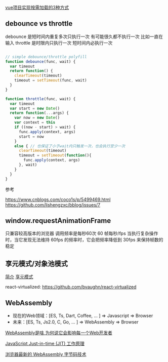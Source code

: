 [vue项目实现按需加载的3种方式](https://segmentfault.com/a/1190000011519350)

## debounce vs throttle

debounce 是短时间内重复多次只执行一次 有可能很久都不执行一次 比如一直在输入
throttle 是时限内只执行一次 短时间内必执行一次

```javascript

// simple debounce/throttle polyfill
function debounce(func, wait) {
  var timeout
  return function() {
    clearTimeout(timeout)
    timeout = setTimeout(func, wait)
  }
}

function throttle(func, wait) {
  var timeout
  var start = new Date()
  return function(...args) {
    var now = new Date()
    var context = this
    if ((now - start) > wait) {
      func.apply(context, args)
      start = now
    }
    else { // 也保证了小于wait内只触发一次，也会执行至少一次
      clearTimeout(timeout)
      timeout = setTimeout(function(){
        func.apply(context, args)
      }, wait)
    }
  }
}
```

参考

<https://www.cnblogs.com/coco1s/p/5499469.html>
<https://github.com/lishengzxc/bblog/issues/7>

## window.requestAnimationFrame

只兼容较高版本的浏览器 调用频率是每秒60次 60 帧每秒/fps 
当执行复杂操作时，当它发现无法维持 60fps 的频率时，它会把频率降低到 30fps 来保持帧数的稳定

## 享元模式/对象池模式

[简介](https://www.jianshu.com/p/a158478c95b5)
[享元模式](http://liangbizhi.github.io/design-pattern-flyweight/)

react-virtualized: <https://github.com/bvaughn/react-virtualized>

## WebAssembly

- 现在的Web领域：[ES, Ts, Dart, Coffee, ... ] => Javascript => Browser
- 未来：[ES, Ts, Js2.0, C, Go, ... ] => WebAssembly => Browser

[WebAssembly是啥,为何说它会影响每一个Web开发者](http://imweb.io/topic/567fd838834878282edc7f9b)

[JavaScript Just-in-time (JIT) 工作原理](https://zhuanlan.zhihu.com/p/25669120)

[浏览器最新的 WebAssembly 字节码技术](https://www.zhihu.com/question/31415286/answer/58022648)
